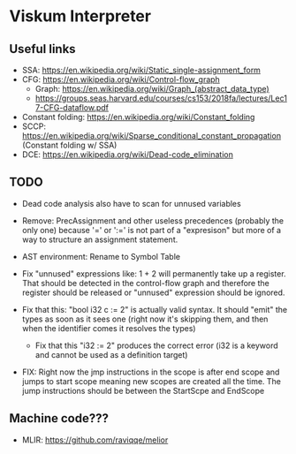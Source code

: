 # Viskum Interpreter

## Useful links

- SSA: https://en.wikipedia.org/wiki/Static_single-assignment_form
- CFG: https://en.wikipedia.org/wiki/Control-flow_graph
  - Graph: https://en.wikipedia.org/wiki/Graph_(abstract_data_type)
  - https://groups.seas.harvard.edu/courses/cs153/2018fa/lectures/Lec17-CFG-dataflow.pdf
- Constant folding: https://en.wikipedia.org/wiki/Constant_folding
- SCCP: https://en.wikipedia.org/wiki/Sparse_conditional_constant_propagation (Constant folding w/ SSA)
- DCE: https://en.wikipedia.org/wiki/Dead-code_elimination

## TODO

- Dead code analysis also have to scan for unnused variables

- Remove: PrecAssignment and other useless precedences (probably the only one) because '=' or ':=' is not part of a "expresison" but more of a way to structure an assignment statement.

- AST environment: Rename to Symbol Table

- Fix "unnused" expressions like: 1 + 2 will permanently take up a register. That should be detected in the control-flow graph and therefore the register should be released or "unnused" expression should be ignored.

- Fix that this: "bool i32 c := 2" is actually valid syntax. It should "emit" the types as soon as it sees one (right now it's skipping them, and then when the identifier comes it resolves the types)
  - Fix that this "i32 := 2" produces the correct error (i32 is a keyword and cannot be used as a definition target)

- FIX: Right now the jmp instructions in the scope is after end scope and jumps to start scope meaning new scopes are created all the time. The jump instructions should be between the StartScpe and EndScope

## Machine code???

- MLIR: https://github.com/raviqqe/melior